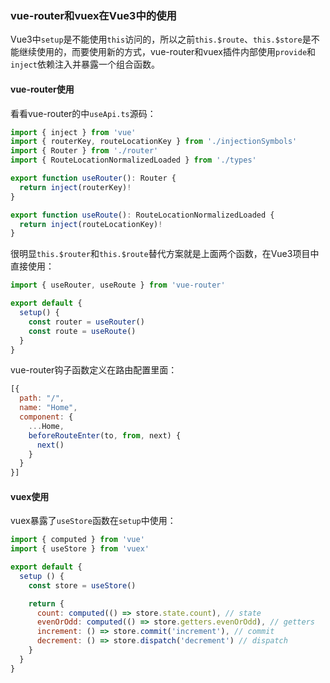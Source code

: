 ### vue-router和vuex在Vue3中的使用

Vue3中`setup`是不能使用`this`访问的，所以之前`this.$route`、`this.$store`是不能继续使用的，而要使用新的方式，vue-router和vuex插件内部使用`provide`和`inject`依赖注入并暴露一个组合函数。

#### vue-router使用

看看vue-router的中`useApi.ts`源码：

```javascript
import { inject } from 'vue'
import { routerKey, routeLocationKey } from './injectionSymbols'
import { Router } from './router'
import { RouteLocationNormalizedLoaded } from './types'

export function useRouter(): Router {
  return inject(routerKey)!
}

export function useRoute(): RouteLocationNormalizedLoaded {
  return inject(routeLocationKey)!
}
```

很明显`this.$router`和`this.$route`替代方案就是上面两个函数，在Vue3项目中直接使用：

```javascript
import { useRouter, useRoute } from 'vue-router'

export default {
  setup() {
    const router = useRouter()
    const route = useRoute()
  }
}
```

vue-router钩子函数定义在路由配置里面：

```javascript
[{
  path: "/",
  name: "Home",
  component: {
    ...Home,
    beforeRouteEnter(to, from, next) {
      next()
    }
  }
}]
```

#### vuex使用

vuex暴露了`useStore`函数在`setup`中使用：

```javascript
import { computed } from 'vue'
import { useStore } from 'vuex'

export default {
  setup () {
    const store = useStore()

    return {
      count: computed(() => store.state.count), // state
      evenOrOdd: computed(() => store.getters.evenOrOdd), // getters
      increment: () => store.commit('increment'), // commit
      decrement: () => store.dispatch('decrement') // dispatch
    }
  }
}
```
